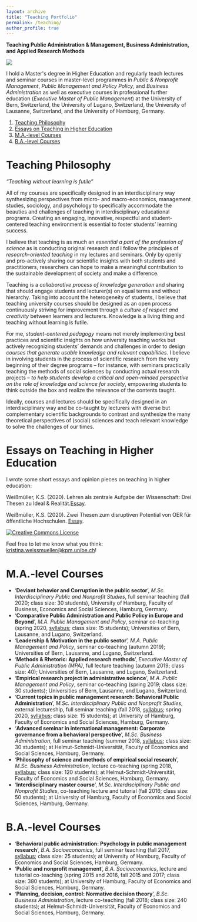 ```yaml
---
layout: archive
title: "Teaching Portfolio"
permalink: /teaching/
author_profile: true
---
```


**Teaching Public Administration & Management, Business Administration, and Applied Research Methods**

<p align="left">
  <img src="https://ksweissmueller.github.io/files/teaching.png">
</p>


I hold a Master's degree in Higher Education and regularly teach lectures and seminar courses in master-level programmes in *Public & Nonprofit Management*, *Public Management and Policy Policy*, and *Business Administration* as well as executive courses in professional further education (*Executive Master of Public Management*) at the University of Bern, Switzerland, the University of Lugano, Switzerland, the University of Lausanne, Switzerland, and the University of Hamburg, Germany.


1. [Teaching Philosophy](#Teaching-philosophy)
2. [Essays on Teaching in Higher Education](#Teaching-essay)
2. [M.A.-level Courses](#MA-level)
3. [B.A.-level Courses](#BA-level)



Teaching Philosophy <a name="Teaching-philosophy"></a>
=====


*“Teaching without learning is futile”*


All of my courses are specifically designed in an interdisciplinary way synthesizing perspectives from micro- and macro-economics, management studies, sociology, and psychology to specifically accommodate the beauties and challenges of teaching in interdisciplinary educational programs. Creating an engaging, innovative, respectful and student-centered teaching environment is essential to foster students’ learning success.

I believe that teaching is as much an *essential a part of the profession of science* as is conducting original research and I follow the principles of *research-oriented teaching* in my lectures and seminars. Only by openly and pro-actively sharing our scientific insights with both students and practitioners, researchers can hope to make a meaningful contribution to the sustainable development of society and make a difference.

Teaching is a *collaborative process of knowledge generation* and sharing that should engage students and lecturer(s) on equal terms and without hierarchy. Taking into account the heterogeneity of students, I believe that teaching university courses should be designed as an open process continuously striving for improvement through a *culture of respect and creativity* between learners and lecturers. Knowledge is a living thing and teaching without learning is futile.

For me, *student-centered pedagogy* means not merely implementing best practices and scientific insights on how university teaching works but actively recognizing students’ demands and challenges in order to design *courses that generate usable knowledge and relevant capabilities*. I believe in involving students in the process of scientific research from the very beginning of their degree programs – for instance, with seminars practically teaching the methods of social sciences by conducting actual research projects – *to help students develop a critical and open-minded perspective on the role of knowledge and science for society*, empowering students to think outside the box and realize the relevance of the contents taught.

Ideally, courses and lectures should be specifically designed in an interdisciplinary way and be co-taught by lecturers with diverse but complementary scientific backgrounds to contrast and synthesize the many theoretical perspectives of (social) sciences and teach relevant knowledge to solve the challenges of our times.


Essays on Teaching in Higher Education <a name="Teaching-essay"></a>
=====
I wrote some short essays and opinion pieces on teaching in higher education: 

Weißmüller, K.S. (2020). Lehren als zentrale Aufgabe der Wissenschaft: Drei Thesen zu Ideal & Realität.[Essay](https://ksweissmueller.github.io/files/Weissmueller_2020_3_Thesen_Hochschuldidaktik.pdf).

Weißmüller, K.S. (2020). Zwei Thesen zum disruptiven Potential von OER für öffentliche Hochschulen. [Essay](https://ksweissmueller.github.io/files/Weissmueller_2020_2_Thesen_OER.pdf).


<a rel="license" href="http://creativecommons.org/licenses/by-nc-nd/4.0/"><img alt="Creative Commons License" style="border-width:0" src="https://i.creativecommons.org/l/by-nc-nd/4.0/80x15.png" /></a><br />

Feel free to let me know what you think: kristina.weissmueller@kpm.unibe.ch!



M.A.-level Courses <a name="MA-level"></a>
==========

* ‘**Deviant behavior and Corruption in the public sector**’, *M.Sc. Interdisciplinary Public and Nonprofit Studies*, full seminar teaching (fall 2020; class size: 30 students), University of Hamburg, Faculty of Business, Economics and Social Sciences, Hamburg, Germany.
* ‘**Comparative Public Administration and Public Policy in Europe and Beyond**’, *M.A. Public Management and Policy*, seminar co-teaching (spring 2020, [syllabus](https://ksweissmueller.github.io/files/Comparative_PA_Curriculum.pdf); class size: 15 students); Universities of Bern, Lausanne, and Lugano, Switzerland.
* ‘**Leadership & Motivation in the public sector**’, *M.A. Public Management and Policy*, seminar co-teaching (autumn 2019); Universities of Bern, Lausanne, and Lugano, Switzerland.
* ‘**Methods & Rhetoric: Applied research methods**’, *Executive Master of Public Administration (MPA)*, full lecture teaching (autumn 2019; class size: 40); Universities of Bern, Lausanne, and Lugano, Switzerland.
* ‘**Empirical research project in administrative science**’, *M.A. Public Management and Policy*, seminar co-teaching (spring 2019; class size: 30 students); Universities of Bern, Lausanne, and Lugano, Switzerland.
* ‘**Current topics in public management research: Behavioral Public Administration**’, *M.Sc. Interdisciplinary Public and Nonprofit Studies*, external lectureship, full seminar teaching (fall 2018, [syllabus](https://ksweissmueller.github.io/files/2018_10_DruckfrischePuMA_Seminarplan_&_Literaturliste.pdf); spring 2020, [syllabus](https://ksweissmueller.github.io/files/2020_DruckfrischePuMA_Seminarplan_&_Literaturliste.pdf); class size: 15 students); at University of Hamburg, Faculty of Economics and Social Sciences, Hamburg, Germany.
* ‘**Advanced seminar in international management: Corporate governance from a behavioral perspective**’, *M.Sc. Business Administration*, full seminar teaching (summer 2018, <a href="https://ksweissmueller.github.io/files/20180522_LVA_Master_Seminar_Internationales_Management_KW.pdf ">syllabus</a>; class size: 30 students); at Helmut-Schmidt-Universität, Faculty of Economics and Social Sciences, Hamburg, Germany.
* ‘**Philosophy of science and methods of empirical social research**’, *M.Sc. Business Administration*, lecture co-teaching (spring 2018, <a href="https://ksweissmueller.github.io/files/2018_Master_Wissenschaftstheorie_EmpSozialforschung_KW.pdf">syllabus</a>; class size: 120 students); at Helmut-Schmidt-Universität, Faculty of Economics and Social Sciences, Hamburg, Germany.
* ‘**Interdisciplinary master course**’, *M.Sc. Interdisciplinary Public and Nonprofit Studies*, co-teaching lecture and tutorial (fall 2016; class size: 50 students); at University of Hamburg, Faculty of Economics and Social Sciences, Hamburg, Germany.



B.A.-level Courses <a name="BA-level"></a>
========

* ‘**Behavioral public administration: Psychology in public management research**’, *B.A. Socioeconomics*, full seminar teaching (fall 2017, [syllabus](https://ksweissmueller.github.io/files/2017_18_UHH_BPA_Seminarplan_&_Literaturliste.pdf); class size: 25 students); at University of Hamburg, Faculty of Economics and Social Sciences, Hamburg, Germany.
* ‘**Public and nonprofit management**’, *B.A. Socioeconomics*, lecture and tutorial co-teaching (spring 2015 and 2016, fall 2015 and 2017; class size: 380 students); at University of Hamburg, Faculty of Economics and Social Sciences, Hamburg, Germany.
* ‘**Planning, decision, control: Normative decision theory**’, *B.Sc. Business Administration*, lecture co-teaching (fall 2018; class size: 240 students); at Helmut-Schmidt-Universität, Faculty of Economics and Social Sciences, Hamburg, Germany.

